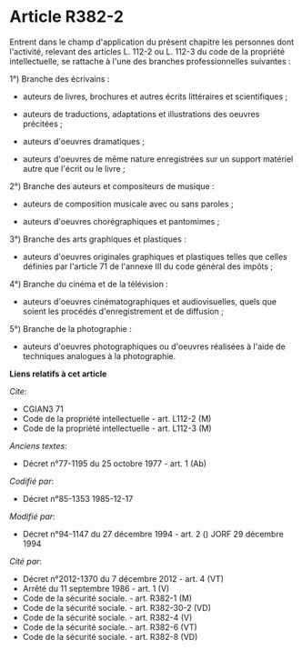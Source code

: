 # Article R382-2

Entrent dans le champ d'application du présent chapitre les personnes dont l'activité, relevant des articles L. 112-2 ou L.
112-3 du code de la propriété intellectuelle, se rattache à l'une des branches professionnelles suivantes : 

1°) Branche des écrivains :

- auteurs de livres, brochures et autres écrits littéraires et scientifiques ;

- auteurs de traductions, adaptations et illustrations des oeuvres précitées ;

- auteurs d'oeuvres dramatiques ;

- auteurs d'oeuvres de même nature enregistrées sur un support matériel autre que l'écrit ou le livre ;

2°) Branche des auteurs et compositeurs de musique :

- auteurs de composition musicale avec ou sans paroles ;

- auteurs d'oeuvres chorégraphiques et pantomimes ;

3°) Branche des arts graphiques et plastiques :

- auteurs d'oeuvres originales graphiques et plastiques telles que celles définies par l'article 71 de l'annexe III du code
général des impôts ;

4°) Branche du cinéma et de la télévision :

- auteurs d'oeuvres cinématographiques et audiovisuelles, quels que soient les procédés d'enregistrement et de diffusion ;

5°) Branche de la photographie :

- auteurs d'oeuvres photographiques ou d'oeuvres réalisées à l'aide de techniques analogues à la photographie.

**Liens relatifs à cet article**

_Cite_:

  - CGIAN3 71
  - Code de la propriété intellectuelle - art. L112-2 (M)
  - Code de la propriété intellectuelle - art. L112-3 (M)

_Anciens textes_:

  - Décret n°77-1195 du 25 octobre 1977 - art. 1 (Ab)

_Codifié par_:

  - Décret n°85-1353 1985-12-17

_Modifié par_:

  - Décret n°94-1147 du 27 décembre 1994 - art. 2 () JORF 29 décembre 1994

_Cité par_:

  - Décret n°2012-1370 du 7 décembre 2012 - art. 4 (VT)
  - Arrêté du 11 septembre 1986 - art. 1 (V)
  - Code de la sécurité sociale. - art. R382-1 (M)
  - Code de la sécurité sociale. - art. R382-30-2 (VD)
  - Code de la sécurité sociale. - art. R382-4 (V)
  - Code de la sécurité sociale. - art. R382-6 (VT)
  - Code de la sécurité sociale. - art. R382-8 (VD)
